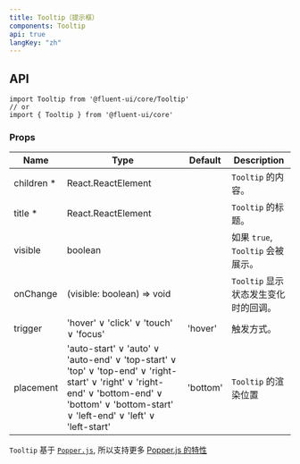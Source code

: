 ```yaml
---
title: Tooltip（提示框）
components: Tooltip
api: true
langKey: "zh"
---
```


## API

```
import Tooltip from '@fluent-ui/core/Tooltip'
// or
import { Tooltip } from '@fluent-ui/core'
```

### Props

| Name | Type | Default | Description |
| --- | --- | --- | --- |
| children&nbsp;* | React.ReactElement |  | `Tooltip` 的内容。 |
| title&nbsp;* | React.ReactElement |  | `Tooltip` 的标题。 |
| visible | boolean |  | 如果 `true`, `Tooltip` 会被展示。 |
| onChange | (visible: boolean) => void |  | `Tooltip` 显示状态发生变化时的回调。 |
| trigger | 'hover' &or; 'click' &or; 'touch' &or; 'focus' | 'hover' | 触发方式。 |
| placement | 'auto-start' &or; 'auto' &or; 'auto-end' &or; 'top-start' &or; 'top' &or; 'top-end' &or; 'right-start' &or; 'right' &or; 'right-end' &or; 'bottom-end' &or; 'bottom' &or; 'bottom-start' &or; 'left-end' &or; 'left' &or; 'left-start' | 'bottom' | `Tooltip` 的渲染位置 |

`Tooltip` 基于 [`Popper.js`](https://popper.js.org), 所以支持更多 [Popper.js 的特性](https://popper.js.org/popper-documentation.html#Popper.Defaults)

